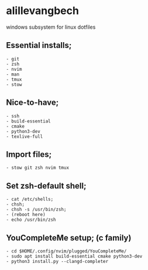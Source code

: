 # **alillevangbech**
windows subsystem for linux dotfiles

## Essential installs;
	- git
	- zsh
	- nvim
	- man
	- tmux
	- stow

## Nice-to-have;
	- ssh
	- build-essential
	- cmake
	- python3-dev
	- texlive-full 

## Import files;
	- stow git zsh nvim tmux

## Set zsh-default shell;
	- cat /etc/shells;
	- chsh;
	- chsh -s /usr/bin/zsh;
	- (reboot here)
	- echo /usr/bin/zsh

## YouCompleteMe setup; (c family)
	- cd $HOME/.config/nvim/plugged/YouCompleteMe/
	- sudo apt install build-essential cmake python3-dev
	- python3 install.py --clangd-completer
